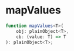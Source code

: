 # mapValues

```ts
function mapValues<T>(
    obj: plainObject<T>,
    cb: (value: T) => T
): plainObject<T>;
```
